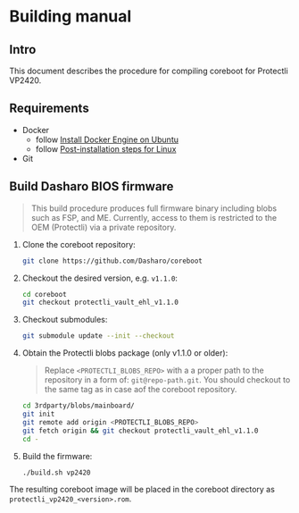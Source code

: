 # Building manual

## Intro

This document describes the procedure for compiling coreboot for Protectli
VP2420.

## Requirements

- Docker
    + follow [Install Docker Engine on Ubuntu](https://docs.docker.com/engine/install/ubuntu/)
    + follow [Post-installation steps for Linux](https://docs.docker.com/engine/install/linux-postinstall/)
- Git

## Build Dasharo BIOS firmware

> This build procedure produces full firmware binary including blobs such as
> FSP, and ME. Currently, access to them is restricted to the OEM (Protectli) via
> a private repository.

1. Clone the coreboot repository:

    ```bash
    git clone https://github.com/Dasharo/coreboot
    ```

1. Checkout the desired version, e.g. `v1.1.0`:

    ```bash
    cd coreboot
    git checkout protectli_vault_ehl_v1.1.0
    ```

1. Checkout submodules:

    ```bash
    git submodule update --init --checkout
    ```

1. Obtain the Protectli blobs package (only v1.1.0 or older):

    > Replace `<PROTECTLI_BLOBS_REPO>` with a a proper path to the repository
    > in a form of: `git@repo-path.git`. You should checkout to the same tag as
    > in case aof the coreboot repository.

    ```bash
    cd 3rdparty/blobs/mainboard/
    git init
    git remote add origin <PROTECTLI_BLOBS_REPO>
    git fetch origin && git checkout protectli_vault_ehl_v1.1.0
    cd -
    ```

1. Build the firmware:

    ```bash
    ./build.sh vp2420
    ```

The resulting coreboot image will be placed in the coreboot directory as
`protectli_vp2420_<version>.rom`.
